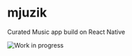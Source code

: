 # mjuzik
Curated Music app build on React Native

![Work in progress](http://practicallyenlightenedyou.com/wp-content/uploads/2010/10/work-in-progress.jpg)
